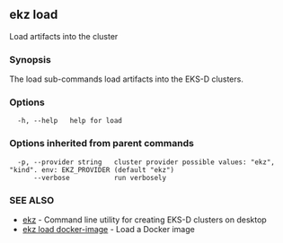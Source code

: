 ## ekz load

Load artifacts into the cluster

### Synopsis

The load sub-commands load artifacts into the EKS-D clusters.

### Options

```
  -h, --help   help for load
```

### Options inherited from parent commands

```
  -p, --provider string   cluster provider possible values: "ekz", "kind". env: EKZ_PROVIDER (default "ekz")
      --verbose           run verbosely
```

### SEE ALSO

* [ekz](ekz.md)	 - Command line utility for creating EKS-D clusters on desktop
* [ekz load docker-image](ekz_load_docker-image.md)	 - Load a Docker image

